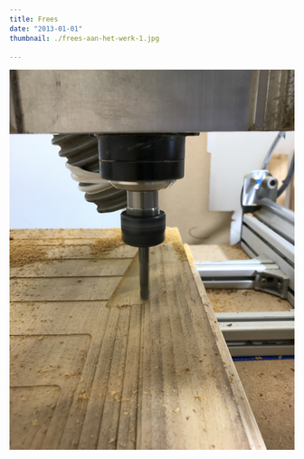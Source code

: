 ```yaml
---
title: Frees
date: "2013-01-01"
thumbnail: ./frees-aan-het-werk-1.jpg

---
```

<div class="kg-card kg-image-card kg-width-wide">

![Frees](./frees-aan-het-werk-1.jpg)

</div>

